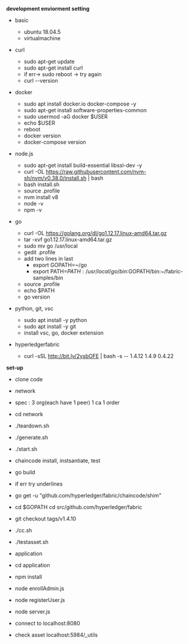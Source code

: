 **development enviorment setting**

* basic
  * ubuntu 18.04.5
  * virtualmachine

* curl
  * sudo apt-get update
  * sudo apt-get install curl
  * if err-> sudo reboot -> try again
  * curl --version
  
* docker
  * sudo apt install docker.io docker-compose -y
  * sudo apt-get install software-properties-common
  * sudo usermod -aG docker $USER
  * echo $USER
  * reboot
  * docker version
  * docker-compose version

* node.js
  * sudo apt-get install build-essential libssl-dev -y
  * curl -OL https://raw.githubusercontent.com/nvm-sh/nvm/v0.38.0/install.sh | bash
  * bash install.sh
  * source .profile
  * nvm install v8
  * node -v
  * npm -v
  
* go
  * curl -OL https://golang.org/dl/go1.12.17.linux-amd64.tar.gz
  * tar -xvf go1.12.17.linux-amd64.tar.gz
  * sudo mv go /usr/local
  * gedit .profile
  * add two lines in last
    * export GOPATH=~/go
    * export PATH=$PATH:/usr/local/go/bin:$GOPATH/bin:~/fabric-samples/bin
  * source .profile
  * echo $PATH
  * go version
  
* python, git, vsc
  * sudo apt install -y python
  * sudo apt install -y git
  * install vsc, go, docker extension

* hyperledgerfabric
  * curl -sSL http://bit.ly/2ysbOFE | bash -s -- 1.4.12 1.4.9 0.4.22

**set-up**
* clone code

* network
 * spec : 3 org(each have 1 peer) 1 ca 1 order
 * cd network
 * ./teardown.sh
 * ./generate.sh
 * ./start.sh 

* chaincode install, instsantiate, test
 * go build 
 * if err try underlines
 * go get -u "github.com/hyperledger/fabric/chaincode/shim" 
 * cd $GOPATH cd src/github.com/hyperledger/fabric
 * git checkout tags/v1.4.10
 * ./cc.sh
 * ./testasset.sh

* application
 * cd application
 * npm install
 * node enrollAdmin.js
 * node registerUser.js
 * node server.js
 * connect to localhost:8080
 * check asset localhost:5984/_utils
